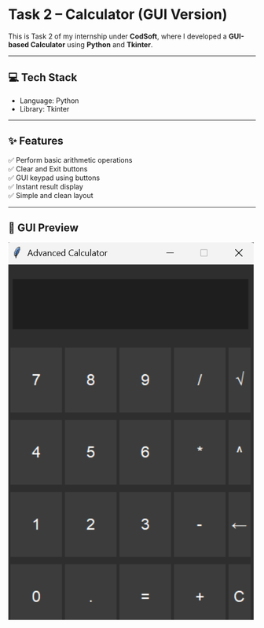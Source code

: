 #  Task 2 – Calculator (GUI Version)

This is Task 2 of my internship under **CodSoft**, where I developed a **GUI-based Calculator** using **Python** and **Tkinter**.

---

## 💻 Tech Stack
- Language: Python
- Library: Tkinter

---

## ✨ Features
✅ Perform basic arithmetic operations  
✅ Clear and Exit buttons  
✅ GUI keypad using buttons  
✅ Instant result display  
✅ Simple and clean layout

---

## 📸 GUI Preview

![Calculator GUI](https://github.com/JommalaJayalakshmi/CODSOFT/blob/main/Task2%20Calculator/calculator_gui.png?raw=true)


